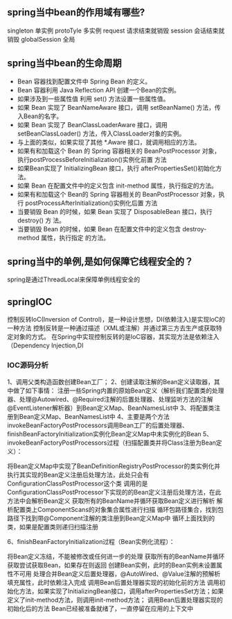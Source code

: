 ## spring当中bean的作用域有哪些?
singleton 单实例
protoTyle  多实例
request   请求结束就销毁
session   会话结束就销毁
globalSession  全局
## spring当中bean的生命周期
- Bean 容器找到配置⽂件中 Spring Bean 的定义。
- Bean 容器利⽤ Java Reflection API 创建⼀个Bean的实例。
- 如果涉及到⼀些属性值 利⽤ set() ⽅法设置⼀些属性值。
- 如果 Bean 实现了 BeanNameAware 接⼝，调⽤ setBeanName() ⽅法，传⼊Bean的名字。
- 如果 Bean 实现了 BeanClassLoaderAware 接⼝，调⽤setBeanClassLoader() ⽅法，传⼊ClassLoader对象的实例。
- 与上⾯的类似，如果实现了其他 *.Aware 接⼝，就调⽤相应的⽅法。
- 如果有和加载这个 Bean 的 Spring 容器相关的 BeanPostProcessor 对象，执⾏postProcessBeforeInitialization()实例化前置 ⽅法
- 如果Bean实现了 InitializingBean 接⼝，执⾏ afterPropertiesSet()初始化⽅法。
- 如果 Bean 在配置⽂件中的定义包含 init-method 属性，执⾏指定的⽅法。
- 如果有和加载这个 Bean的 Spring 容器相关的 BeanPostProcessor 对象，执⾏ postProcessAfterInitialization()实例化后置 ⽅法
- 当要销毁 Bean 的时候，如果 Bean 实现了 DisposableBean 接⼝，执⾏ destroy() ⽅
法。
- 当要销毁 Bean 的时候，如果 Bean 在配置⽂件中的定义包含 destroy-method 属性，执⾏指定
的⽅法。
## spring当中的单例,是如何保障它线程安全的？
spring是通过ThreadLocal来保障单例线程安全的


## springIOC
控制反转IoC(Inversion of Control)，是一种设计思想，DI(依赖注入)是实现IoC的一种方法
控制反转是一种通过描述（XML或注解）并通过第三方去生产或获取特定对象的方式。
在Spring中实现控制反转的是IoC容器，其实现方法是依赖注入（Dependency Injection,DI

### IOC源码分析
1、调用父类构造函数创建Bean工厂；
2、创建读取注解的Bean定义读取器，其中做了如下事情：
注册一些Spring内置的原始Bean定义（解析我们配置类的处理器、处理@Autowired、@Required注解的后置处理器、处理监听方法的注解@EventListener解析器）到Bean定义Map、BeanNamesList中
3、将配置类注册到Bean定义Map、BeanNamesList中
4、主要是两个方法invokeBeanFactoryPostProcessors调用Bean工厂的后置处理器、finishBeanFactoryInitialization实例化Bean定义Map中未实例化的Bean
5、invokeBeanFactoryPostProcessors过程（扫描配置类并将Class注册为Bean定义）：

将Bean定义Map中实现了BeanDefinitionRegistryPostProcessor的类实例化并执行其实现的Bean定义注册后处理方法，此处只会有ConfigurationClassPostProcessor这个类
调用的是ConfigurationClassPostProcessor下实现的的Bean定义注册后处理方法，在此方法中会解析Bean定义
获取所有的BeanName并循环获取Bean定义进行解析
解析配置类上ComponentScans的对象集合属性进行扫描
循环包路径集合，找到包路径下找到带@Component注解的类注册到Bean定义Map中
循环上面找到的类，如果是配置类则递归扫描注册

6、finishBeanFactoryInitialization过程（Bean实例化流程）：

将Bean定义冻结，不能被修改或任何进一步的处理
获取所有的BeanName并循环获取尝试获取Bean，如果存在则返回
创建Bean实例，此时的Bean实例未设置属性不可用
处理合并Bean定义后置处理器，@AutoWired、@Value注解的预解析
填充属性，此时依赖注入完成
调用Bean后置处理器实现的初始化前的方法
调用初始化方法，如果实现了InitializingBean接口，调用afterPropertiesSet方法；如果定义了init-method方法，则调用init-method方法；
调用Bean后置处理器实现的初始化后的方法
Bean已经被准备就绪了，一直停留在应用的上下文中






